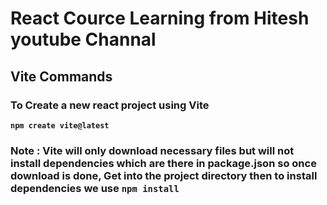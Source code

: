 # React Cource Learning from Hitesh youtube Channal

## Vite Commands

### To Create a new react project using Vite

**`npm create vite@latest`**

### Note : **Vite will only download necessary files but will not install dependencies which are there in package.json so once download is done, Get into the project directory then to install dependencies we use** **`npm install`**
